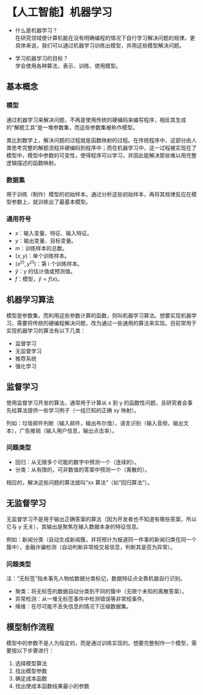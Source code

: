 # 【人工智能】机器学习

- 什么是机器学习？  
  在研究领域使计算机能在没有明确编程的情况下自行学习解决问题的规律。更具体来说，我们可以通过机器学习训练出模型，并用这些模型解决问题。

- 学习机器学习的目标？  
  学会使用各种算法，表示、训练、使用模型。

## 基本概念

### 模型

通过机器学习来解决问题，不再是使用传统的硬编码来编写程序，相反其生成的“解题工具”是一堆参数集，而这些参数集被称作模型。

类比到数学上，解决问题的过程就是函数映射的过程。在传统程序中，这部分由人类思考完整的解题流程并硬编码到程序中；而在机器学习中，这一过程被实现在了模型中，模型中参数的可变性，使得程序可以学习，并因此能解决那些难以用完整逻辑描述的函数映射。

### 数据集

用于训练（制作）模型的初始样本。通过分析这些初始样本，再将其规律反应在模型参数上，就训练出了最基本模型。

### 通用符号

- $x$：输入变量、特征、输入特征。
- $y$：输出变量、目标变量。
- $m$：训练样本的总数。
- $(x,y)$：单个训练样本。
- $(x^{(i)},y^{(i)})$：第 i 个训练样本。
- $\hat{y}$：y 的估计值或预测值。
- $f$：模型，$\hat{y}=f(x)$。

## 机器学习算法

模型是参数集，而利用这些参数计算的函数，则叫机器学习算法。想要实现机器学习，需要将传统的硬编程解决问题，改为通过一些通用的算法来实现。目前常用于实现机器学习的算法有以下几类：

- 监督学习
- 无监督学习
- 推荐系统
- 强化学习

## 监督学习

使用监督学习开发的算法，通常用于计算从 x 到 y 的函数性问题，且研究者会事先给算法提供一些学习例子（一组已知的正确 xy 映射）。

列如：垃圾邮件判断（输入邮件，输出布尔值），语言识别（输入音频，输出文本），广告推销（输入用户信息，输出点击率）。

### 问题类型

- 回归：从无限多个可能的数字中预测一个（连续的）。
- 分类：从有限的，可非数值的答案中预测一个（离散的）。

相应的，解决这些问题的算法就叫“xx 算法”（如“回归算法”）。

## 无监督学习

无监督学习不是用于输出正确答案的算法（因为开发者也不知道有哪些答案，所以它与 y 无关），其输出是聚焦在输入数据本身的特征信息。

例如：新闻分类（自动生成新闻簇，并将预计为报道同一件事的新闻归类在同一个簇中），金融诈骗检测（自动判断非常规交易信息，判断其是否为异常）。

### 问题类型

注：“无标签”指未事先人物给数据分类标记，数据特征点全靠机器自行识别。

- 聚类：将无标签的数据自动分类到不同的簇中（无限个未知的离散答案）。
- 异常检测：从一堆无标签事件中检测错误等非常规事件。
- 降维：在尽可能不丢失信息的情况下压缩数据集。

## 模型制作流程

模型中的参数不是人为指定的，而是通过训练实现的。想要完整制作一个模型，需要按以下步骤进行：

1. 选择模型算法
2. 找出模型参数
3. 确定成本函数
4. 找出使成本函数结果最小的参数
